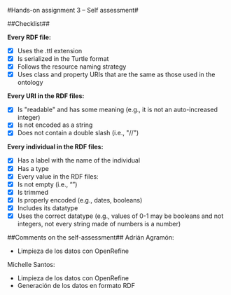 ﻿#Hands-on assignment 3 – Self assessment#

##Checklist##

**Every RDF file:**

- [X] Uses the .ttl extension
- [X] Is serialized in the Turtle format
- [X] Follows the resource naming strategy
- [X] Uses class and property URIs that are the same as those used in the ontology

**Every URI in the RDF files:**

- [X] Is "readable" and has some meaning (e.g., it is not an auto-increased integer) 
- [X] Is not encoded as a string
- [X] Does not contain a double slash (i.e., "//")

**Every individual in the RDF files:**

- [x] Has a label with the name of the individual
- [X] Has a type
- [X] Every value in the RDF files:
- [X] Is not empty (i.e., “”)
- [x] Is trimmed
- [X] Is properly encoded (e.g., dates, booleans)
- [X] Includes its datatype
- [X] Uses the correct datatype (e.g., values of 0-1 may be booleans and not integers, not every string made of numbers is a number) 

##Comments on the self-assessment##
Adrián Agramón: 
- Limpieza de los datos con OpenRefine
				
Michelle Santos: 
- Limpieza de los datos con OpenRefine
- Generación de los datos en formato RDF